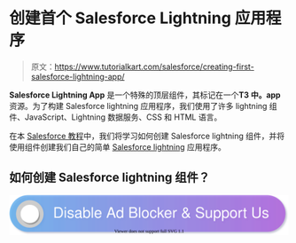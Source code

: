 # 创建首个 Salesforce Lightning 应用程序

> 原文：<https://www.tutorialkart.com/salesforce/creating-first-salesforce-lightning-app/>

**Salesforce Lightning App** 是一个特殊的顶层组件，其标记在一个**T3 中。app** 资源。为了构建 Salesforce lightning 应用程序，我们使用了许多 lightning 组件、JavaScript、Lightning 数据服务、CSS 和 HTML 语言。

在本 [Salesforce 教程](https://www.tutorialkart.com/salesforce-tutorials/)中，我们将学习如何创建 Salesforce lightning 组件，并将使用组件创建我们自己的简单 [Salesforce lightning](https://www.tutorialkart.com/salesforce/what-is-salesforce-lightning-experience/) 应用程序。

## 如何创建 Salesforce lightning 组件？

[![](img/925da31b32d6bc3827932f6c8afb11bb.png)](https://www.tutorialkart.com/)